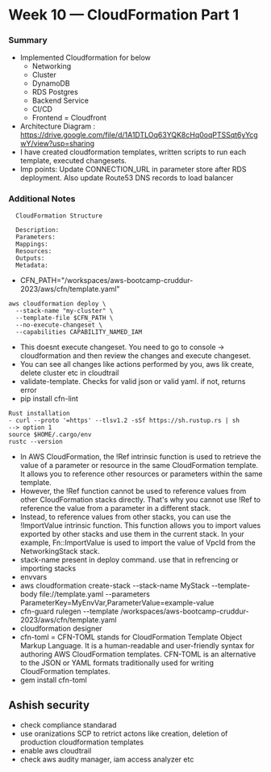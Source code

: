 # Week 10 — CloudFormation Part 1

### Summary
- Implemented Cloudformation for below
  - Networking
  - Cluster
  - DynamoDB
  - RDS Postgres
  - Backend Service
  - CI/CD
  - Frontend = Cloudfront
- Architecture Diagram : https://drive.google.com/file/d/1A1DTLOq63YQK8cHq0oqPTSSqt6yYcgwY/view?usp=sharing
- I have created cloudformation templates, written scripts to run each template, executed changesets.
- Imp points: Update CONNECTION_URL in parameter store after RDS deployment. Also update Route53 DNS records to load balancer

### Additional Notes

```
  CloudFormation Structure
  
  Description:
  Parameters:
  Mappings:
  Resources:
  Outputs:
  Metadata:

```
- CFN_PATH="/workspaces/aws-bootcamp-cruddur-2023/aws/cfn/template.yaml"
```
aws cloudformation deploy \
  --stack-name "my-cluster" \
  --template-file $CFN_PATH \
  --no-execute-changeset \
  --capabilities CAPABILITY_NAMED_IAM
```
- This doesnt execute changeset. You need to go to console -> cloudformation and then review the changes and execute changeset.
- You can see all changes like actions performed by you, aws lik create, delete cluster etc in cloudtrail
- validate-template. Checks for valid json or valid yaml. if not, returns error
- pip install cfn-lint
```
Rust installation
- curl --proto '=https' --tlsv1.2 -sSf https://sh.rustup.rs | sh
--> option 1
source $HOME/.cargo/env
rustc --version
```
- In AWS CloudFormation, the !Ref intrinsic function is used to retrieve the value of a parameter or resource in the same CloudFormation template. It allows you to reference other resources or parameters within the same template.
- However, the !Ref function cannot be used to reference values from other CloudFormation stacks directly. That's why you cannot use !Ref to reference the value from a parameter in a different stack.
- Instead, to reference values from other stacks, you can use the !ImportValue intrinsic function. This function allows you to import values exported by other stacks and use them in the current stack. In your example, Fn::ImportValue is used to import the value of VpcId from the NetworkingStack stack.
- stack-name present in deploy command. use that in refrencing or importing stacks
- envvars
- aws cloudformation create-stack --stack-name MyStack --template-body file://template.yaml --parameters ParameterKey=MyEnvVar,ParameterValue=example-value
- cfn-guard rulegen --template /workspaces/aws-bootcamp-cruddur-2023/aws/cfn/template.yaml 
- cloudformation designer
- cfn-toml = CFN-TOML stands for CloudFormation Template Object Markup Language. It is a human-readable and user-friendly syntax for authoring AWS CloudFormation templates. CFN-TOML is an alternative to the JSON or YAML formats traditionally used for writing CloudFormation templates.
- gem install cfn-toml

## Ashish security
- check compliance standarad
- use oranizations SCP to retrict actons like creation, deletion of production cloudformation templates
- enable aws cloudtrail
- check aws audity manager, iam access analyzer etc


  
